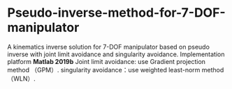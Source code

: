 # Pseudo-inverse-method-for-7-DOF-manipulator
A kinematics inverse solution for 7-DOF manipulator based on pseudo inverse with joint limit avoidance and singularity avoidance.
Implementation platform **Matlab 2019b**
Joint limit avoidance: use Gradient projection method （GPM）.
singularity avoidance：use weighted least-norm method （WLN）.

